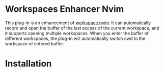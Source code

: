 # Workspaces Enhancer Nvim

This plug-in is an enhancement of [workspace.nvim](https://github.com/natecraddock/workspaces.nvim). It can automatically record and open the buffer of the last access of the current workspace, and it supports opening multiple workspaces. When you enter the buffer of different workspaces, the plug-in will automatically switch cwd to the workspace of entered buffer.

# Installation

```lua

```
